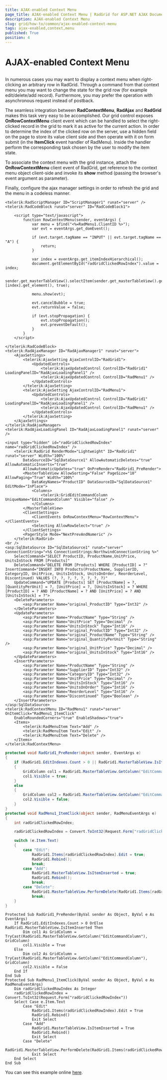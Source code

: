 ```yaml
---
title: AJAX-enabled Context Menu
page_title: AJAX-enabled Context Menu | RadGrid for ASP.NET AJAX Documentation
description: AJAX-enabled Context Menu
slug: grid/how-to/common/ajax-enabled-context-menu
tags: ajax-enabled,context,menu
published: True
position: 4
---
```


# AJAX-enabled Context Menu



##

In numerous cases you may want to display a context menu when right-clicking an arbitrary row in RadGrid. Through a command from that context menu you may want to change the state for the grid row (for example edit/delete/add record). Furthermore, you may prefer the operation with asynchronous request instead of postback.

The seamless integration between **RadContextMenu**, **RadAjax** and **RadGrid** makes this task very easy to be accomplished. Our grid control exposes **OnRowContextMenu** client event which can be handled to select the right-clicked record in the grid to mark it as active for the current action. In order to determine the index of the clicked row on the server, use a hidden field on the page to store its value client side and then operate with it on form submit (in the **ItemClick** event handler of RadMenu). Inside the handler perform the corresponding task chosen by the user to modify the item state.

To associate the context menu with the grid instance, attach the **OnRowContextMenu** client event of RadGrid, get reference to the context menu object client-side and invoke its **show** method (passing the browser's event argument as parameter).

Finally, configure the ajax manager settings in order to refresh the grid and the menu in a codeless manner.


````ASP.NET
<telerik:RadScriptManager ID="ScriptManager1" runat="server" />
<telerik:RadCodeBlock runat="server" ID="RadCodeBlock1">

    <script type="text/javascript">
        function RowContextMenu(sender, eventArgs) {
            var menu = $find("<%=RadMenu1.ClientID %>");
            var evt = eventArgs.get_domEvent();

            if (evt.target.tagName == "INPUT" || evt.target.tagName == "A") {
                return;
            }

            var index = eventArgs.get_itemIndexHierarchical();
            document.getElementById("radGridClickedRowIndex").value = index;

            sender.get_masterTableView().selectItem(sender.get_masterTableView().get_dataItems()[index].get_element(), true);

            menu.show(evt);

            evt.cancelBubble = true;
            evt.returnValue = false;

            if (evt.stopPropagation) {
                evt.stopPropagation();
                evt.preventDefault();
            }
        }
    </script>

</telerik:RadCodeBlock>
<telerik:RadAjaxManager ID="RadAjaxManager1" runat="server">
    <AjaxSettings>
        <telerik:AjaxSetting AjaxControlID="RadGrid1">
            <UpdatedControls>
                <telerik:AjaxUpdatedControl ControlID="RadGrid1" LoadingPanelID="RadAjaxLoadingPanel1" />
                <telerik:AjaxUpdatedControl ControlID="RadMenu1" />
            </UpdatedControls>
        </telerik:AjaxSetting>
        <telerik:AjaxSetting AjaxControlID="RadMenu1">
            <UpdatedControls>
                <telerik:AjaxUpdatedControl ControlID="RadGrid1" LoadingPanelID="RadAjaxLoadingPanel1" />
                <telerik:AjaxUpdatedControl ControlID="RadMenu1" />
            </UpdatedControls>
        </telerik:AjaxSetting>
    </AjaxSettings>
</telerik:RadAjaxManager>
<telerik:RadAjaxLoadingPanel ID="RadAjaxLoadingPanel1" runat="server" />

<input type="hidden" id="radGridClickedRowIndex" name="radGridClickedRowIndex" />
    <telerik:RadGrid RenderMode="Lightweight" ID="RadGrid1" runat="server" Width="100%"
        DataSourceID="SqlDataSource1" AllowAutomaticDeletes="true" AllowAutomaticInserts="true"
        AllowAutomaticUpdates="true" OnPreRender="RadGrid1_PreRender">
        <MasterTableView AllowSorting="False" PageSize="10" AllowPaging="True" Width="100%"
            DataKeyNames="ProductID" DataSourceID="SqlDataSource1" EditMode="InPlace">
            <Columns>
                <telerik:GridEditCommandColumn UniqueName="EditCommandColumn" Visible="false" />
            </Columns>
        </MasterTableView>
        <ClientSettings>
            <ClientEvents OnRowContextMenu="RowContextMenu"></ClientEvents>
            <Selecting AllowRowSelect="true" />
        </ClientSettings>
        <PagerStyle Mode="NextPrevAndNumeric" />
    </telerik:RadGrid>
<br />
<asp:SqlDataSource ID="SqlDataSource1" runat="server" ConnectionString="<%$ ConnectionStrings:NorthwindConnectionString %>"
    SelectCommand="SELECT ProductID, ProductName,UnitPrice, UnitsInStock FROM [Products]"
    DeleteCommand="DELETE FROM [Products] WHERE [ProductID] = ?" InsertCommand="INSERT INTO Products(ProductName, SupplierID, CategoryID, UnitPrice, UnitsInStock, UnitsOnOrder, ReorderLevel, Discontinued) VALUES (?, ?, ?, ?, ?, ?, ?, ?)"
    UpdateCommand="UPDATE [Products] SET [ProductName] = ?,[QuantityPerUnit] = ?, [UnitPrice] = ?, [UnitsInStock] = ? WHERE [ProductID] = ? AND [ProductName] = ? AND [UnitPrice] = ? AND [UnitsInStock] = ?">
    <DeleteParameters>
        <asp:Parameter Name="original_ProductID" Type="Int32" />
    </DeleteParameters>
    <UpdateParameters>
        <asp:Parameter Name="ProductName" Type="String" />
        <asp:Parameter Name="UnitPrice" Type="Decimal" />
        <asp:Parameter Name="UnitsInStock" Type="Int16" />
        <asp:Parameter Name="original_ProductID" Type="Int32" />
        <asp:Parameter Name="original_ProductName" Type="String" />
        <asp:Parameter Name="original_QuantityPerUnit" Type="String" />
        <asp:Parameter Name="original_UnitPrice" Type="Decimal" />
        <asp:Parameter Name="original_UnitsInStock" Type="Int16" />
    </UpdateParameters>
    <InsertParameters>
        <asp:Parameter Name="ProductName" Type="String" />
        <asp:Parameter Name="SupplierID" Type="Int32" />
        <asp:Parameter Name="CategoryID" Type="Int32" />
        <asp:Parameter Name="UnitPrice" Type="Decimal" />
        <asp:Parameter Name="UnitsInStock" Type="Int16" />
        <asp:Parameter Name="UnitsOnOrder" Type="Int16" />
        <asp:Parameter Name="ReorderLevel" Type="Int16" />
        <asp:Parameter Name="Discontinued" Type="Boolean" />
    </InsertParameters>
</asp:SqlDataSource>
<telerik:RadContextMenu ID="RadMenu1" runat="server" OnItemClick="RadMenu1_ItemClick"
    EnableRoundedCorners="true" EnableShadows="true">
    <Items>
        <telerik:RadMenuItem Text="Add" />
        <telerik:RadMenuItem Text="Edit" />
        <telerik:RadMenuItem Text="Delete" />
    </Items>
</telerik:RadContextMenu>
````
````C#
protected void RadGrid1_PreRender(object sender, EventArgs e)
{
    if (RadGrid1.EditIndexes.Count > 0 || RadGrid1.MasterTableView.IsItemInserted)
    {
        GridColumn col1 = RadGrid1.MasterTableView.GetColumn("EditCommandColumn") as GridColumn;
        col1.Visible = true;
    }
    else
    {
        GridColumn col2 = RadGrid1.MasterTableView.GetColumn("EditCommandColumn") as GridColumn;
        col2.Visible = false;
    }
}
protected void RadMenu1_ItemClick(object sender, RadMenuEventArgs e)
{
    int radGridClickedRowIndex;

    radGridClickedRowIndex = Convert.ToInt32(Request.Form["radGridClickedRowIndex"]);

    switch (e.Item.Text)
    {
        case "Edit":
            RadGrid1.Items[radGridClickedRowIndex].Edit = true;
            RadGrid1.Rebind();
            break;
        case "Add":
            RadGrid1.MasterTableView.IsItemInserted = true;
            RadGrid1.Rebind();
            break;
        case "Delete":
            RadGrid1.MasterTableView.PerformDelete(RadGrid1.Items[radGridClickedRowIndex]);
            break;
    }
}

````
````VB
Protected Sub RadGrid1_PreRender(ByVal sender As Object, ByVal e As EventArgs)
    If RadGrid1.EditIndexes.Count > 0 OrElse RadGrid1.MasterTableView.IsItemInserted Then
        Dim col1 As GridColumn = TryCast(RadGrid1.MasterTableView.GetColumn("EditCommandColumn"), GridColumn)
        col1.Visible = True
    Else
        Dim col2 As GridColumn = TryCast(RadGrid1.MasterTableView.GetColumn("EditCommandColumn"), GridColumn)
        col2.Visible = False
    End If
End Sub
Protected Sub RadMenu1_ItemClick(ByVal sender As Object, ByVal e As RadMenuEventArgs)
    Dim radGridClickedRowIndex As Integer
    radGridClickedRowIndex = Convert.ToInt32(Request.Form("radGridClickedRowIndex"))
    Select Case e.Item.Text
        Case "Edit"
            RadGrid1.Items(radGridClickedRowIndex).Edit = True
            RadGrid1.Rebind()
            Exit Select
        Case "Add"
            RadGrid1.MasterTableView.IsItemInserted = True
            RadGrid1.Rebind()
            Exit Select
        Case "Delete"
            RadGrid1.MasterTableView.PerformDelete(RadGrid1.Items(radGridClickedRowIndex))
            Exit Select
    End Select
End Sub
````


You can see this example online [here](https://demos.telerik.com/aspnet-ajax/Controls/Examples/Integration/GridAndMenu/DefaultCS.aspx?product=grid).
